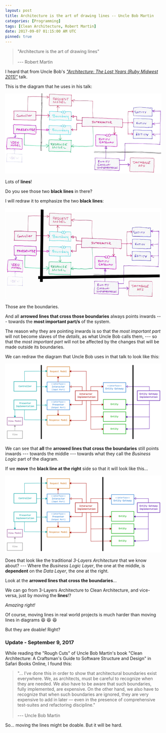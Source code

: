 ```yaml
---
layout: post
title: Architecture is the art of drawing lines -- Uncle Bob Martin
categories: [Programming]
tags: [Clean Architecture, Robert Martin]
date: 2017-09-07 01:15:00 AM UTC
pinned: true
---
```


<!-- September 7, 2017 09:15:00 AM Philippine Time -->

> "Architecture is the art of drawing lines"
<br /><br />
> --- Robert Martin

I heard that from Uncle Bob's [_"Architecture: The Lost Years (Ruby Midwest 2011)"_](https://www.youtube.com/watch?v=WpkDN78P884) talk.

This is the diagram that he uses in his talk:

![CleanArchitectureDesignByUncleBobMartin.png](/images/2017/CleanArchitectureDesignByUncleBobMartin.png)

Lots of **lines**!

Do you see those two **black lines** in there?

<!--more-->

I will redraw it to emphasize the two **black lines**:

![CleanArchitectureDesignByUncleBobMartin-BlackLinesEmphasized.gif](/images/2017/CleanArchitectureDesignByUncleBobMartin-BlackLinesEmphasized.gif)

Those are the boundaries.

And all **arrowed lines that cross those boundaries** always points inwards --- towards the **most important part/s** of the system.

The reason why they are pointing inwards is so that the _most important part_ will not become slaves of the _details_, as what Uncle Bob calls them, --- so that the _most important part_ will not be affected by the changes that will be made outside its boundaries.

We can redraw the diagram that Uncle Bob uses in that talk to look like this:

![CleanArchitectureDiagramRedrawn.gif](/images/2017/CleanArchitectureDiagramRedrawn.gif)

We can see that **all** the **arrowed lines that cross the boundaries** still points inwards --- towards the middle --- towards what they call the _Business Logic_ part of the diagram.

If we **move** the **black line at the right** side so that it will look like this...

![CleanArchitectureDiagramRedrawnToLookLikeThreeLayersArchitecture.gif](/images/2017/CleanArchitectureDiagramRedrawnToLookLikeThreeLayersArchitecture.gif)

Does that look like the traditional _3-Layers Architecture_ that we know about? --- Where the _Business Logic Layer_, the one at the middle, is **dependent** on the _Data Layer_, the one at the right.

Look at the **arrowed lines that cross the boundaries**...

We can go from 3-Layers Architecture to Clean Architecture, and vice-versa, just by moving the **lines**!?

_Amazing right!_

Of course, moving lines in real world projects is much harder than moving lines in diagrams :laughing: :laughing: :laughing:

But they are doable! Right?


### Update - September 9, 2017

While reading the "Rough Cuts" of Uncle Bob Martin's book "Clean Architecture: A Craftsman's Guide to Software Structure and Design" in Safari Books Online, I found this:

> "... I’ve done this in order to show that architectural boundaries exist everywhere. We, as architects, must be careful to recognize when they are needed. We also have to be aware that such boundaries, fully implemented, are expensive. On the other hand, we also have to recognize that when such boundaries are ignored, they are very expensive to add in later — even in the presence of comprehensive test-suites and refactoring discipline."
<br /><br />
--- Uncle Bob Martin

So... moving the lines might be doable. But it will be hard.


<!--
They should be, or else, we're doomed! :laughing: :laughing: :laughing:
-->
